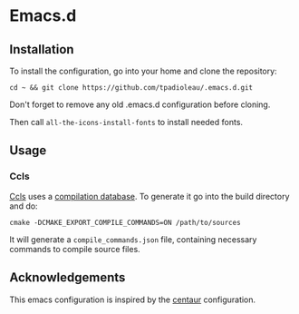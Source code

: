 # Emacs.d

## Installation

To install the configuration, go into your home and clone the repository:
```shell
cd ~ && git clone https://github.com/tpadioleau/.emacs.d.git
```
Don't forget to remove any old .emacs.d configuration before cloning.

Then call `all-the-icons-install-fonts` to install needed fonts.

## Usage

### Ccls

[Ccls](https://github.com/MaskRay/ccls) uses a [compilation database](https://clang.llvm.org/docs/JSONCompilationDatabase.html). To generate it go into the build directory and do:
```shell
cmake -DCMAKE_EXPORT_COMPILE_COMMANDS=ON /path/to/sources
```
It will generate a ```compile_commands.json``` file, containing necessary commands to compile source files.

<!-- ### Compdb -->

<!-- It can also be usefull to have 'compile commands' for header files. They can be provided by [compdb](https://github.com/Sarcasm/compdb), using the ```compile_commands.json``` file and generating a new one. -->
<!-- ```shell -->
<!-- compdb -p build -c compdb.complementers=headerdb update -->
<!-- compdb -p build -c compdb.complementers=headerdb list > compile_commands.json -->
<!-- ``` -->

## Acknowledgements

This emacs configuration is inspired by the [centaur](https://github.com/seagle0128/.emacs.d) configuration.
